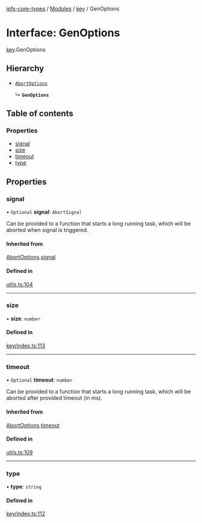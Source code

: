 [ipfs-core-types](../README.md) / [Modules](../modules.md) / [key](../modules/key.md) / GenOptions

# Interface: GenOptions

[key](../modules/key.md).GenOptions

## Hierarchy

- [`AbortOptions`](index.AbortOptions.md)

  ↳ **`GenOptions`**

## Table of contents

### Properties

- [signal](key.GenOptions.md#signal)
- [size](key.GenOptions.md#size)
- [timeout](key.GenOptions.md#timeout)
- [type](key.GenOptions.md#type)

## Properties

### signal

• `Optional` **signal**: `AbortSignal`

Can be provided to a function that starts a long running task, which will
be aborted when signal is triggered.

#### Inherited from

[AbortOptions](index.AbortOptions.md).[signal](index.AbortOptions.md#signal)

#### Defined in

[utils.ts:104](https://github.com/ipfs/js-ipfs/blob/1655368d/packages/ipfs-core-types/src/utils.ts#L104)

___

### size

• **size**: `number`

#### Defined in

[key/index.ts:113](https://github.com/ipfs/js-ipfs/blob/1655368d/packages/ipfs-core-types/src/key/index.ts#L113)

___

### timeout

• `Optional` **timeout**: `number`

Can be provided to a function that starts a long running task, which will
be aborted after provided timeout (in ms).

#### Inherited from

[AbortOptions](index.AbortOptions.md).[timeout](index.AbortOptions.md#timeout)

#### Defined in

[utils.ts:109](https://github.com/ipfs/js-ipfs/blob/1655368d/packages/ipfs-core-types/src/utils.ts#L109)

___

### type

• **type**: `string`

#### Defined in

[key/index.ts:112](https://github.com/ipfs/js-ipfs/blob/1655368d/packages/ipfs-core-types/src/key/index.ts#L112)
